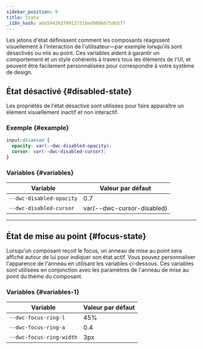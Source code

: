 ```yaml
---
sidebar_position: 9
title: State
_i18n_hash: a6e594262709137318ed90066759b577
---
```

Les jetons d'état définissent comment les composants réagissent visuellement à l'interaction de l'utilisateur—par exemple lorsqu'ils sont désactivés ou mis au point. Ces variables aident à garantir un comportement et un style cohérents à travers tous les éléments de l'UI, et peuvent être facilement personnalisées pour correspondre à votre système de design.

## État désactivé {#disabled-state}
Les propriétés de l'état désactivé sont utilisées pour faire apparaître un élément visuellement inactif et non interactif.

### Exemple {#example}

```css
input:disabled {
  opacity: var(--dwc-disabled-opacity);
  cursor: var(--dwc-disabled-cursor);
}
```

### Variables {#variables}

| **Variable**             | **Valeur par défaut**     |
|--------------------------|---------------------------|
| `--dwc-disabled-opacity` | 0.7                       |
| `--dwc-disabled-cursor`  | var(--dwc-cursor-disabled) |

---

## État de mise au point {#focus-state}

Lorsqu'un composant reçoit le focus, un anneau de mise au point sera affiché autour de lui pour indiquer son état actif. Vous pouvez personnaliser l'apparence de l'anneau en utilisant les variables ci-dessous. Ces variables sont utilisées en conjonction avec les paramètres de l'anneau de mise au point du thème du composant.

### Variables {#variables-1}

| **Variable**              | **Valeur par défaut** |
|---------------------------|-----------------------|
| `--dwc-focus-ring-l`      | 45%                   |
| `--dwc-focus-ring-a`      | 0.4                   |
| `--dwc-focus-ring-width`  | 3px                   |
